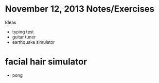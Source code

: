 November 12, 2013 Notes/Exercises
=======================
Ideas
  - typing test
  - guitar tuner
  - earthquake simulator

# facial hair simulator
  - pong
